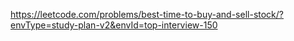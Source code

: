 https://leetcode.com/problems/best-time-to-buy-and-sell-stock/?envType=study-plan-v2&envId=top-interview-150